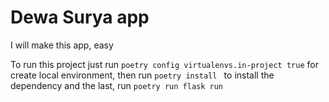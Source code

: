 # Dewa Surya app

I will make this app, easy

To run this project just run `poetry config virtualenvs.in-project true` for create local environment, then run `poetry install ` to install the dependency and the last, run `poetry run flask run `
